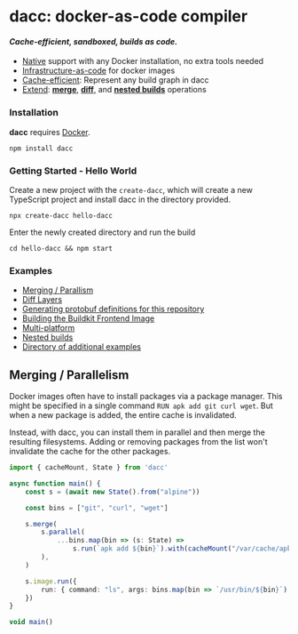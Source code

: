 # dacc: docker-as-code compiler

#### _Cache-efficient, sandboxed, builds as code._

* <ins>Native</ins> support with any Docker installation, no extra tools needed
* <ins>Infrastructure-as-code</ins> for docker images
* <ins>Cache-efficient</ins>: Represent any build graph in dacc
* <ins>Extend</ins>: [__merge__](examples/merge.ts), [__diff__](examples/diff.ts), and [__nested builds__](examples/nested-builds.ts) operations

### Installation
__dacc__ requires [Docker](https://www.docker.com).
```
npm install dacc
```
### Getting Started - Hello World
Create a new project with the `create-dacc`, which will create a new TypeScript project and install dacc in the directory provided.
```
npx create-dacc hello-dacc
```
Enter the newly created directory and run the build
```
cd hello-dacc && npm start
```

### Examples
- [Merging / Parallism](#merging--parallelism)
- [Diff Layers](./examples/src/diff.ts)
- [Generating protobuf definitions for this repository](./packages/dacc/src/build/df.ts)
- [Building the Buildkit Frontend Image](https://github.com/r2d4/llb/blob/main/build/src/main.ts)
- [Multi-platform](./examples/src/multi-platform.ts)
- [Nested builds](./examples/src/nested-builds.ts)
- [Directory of additional examples](./examples)

## Merging / Parallelism
Docker images often have to install packages via a package manager. This might be specified in a single command `RUN apk add git curl wget`. But when a new package is added, the entire cache is invalidated.

Instead, with dacc, you can install them in parallel and then merge the resulting filesystems. Adding or removing packages from the list won't invalidate the cache for the other packages.

```typescript main.ts
import { cacheMount, State } from 'dacc'

async function main() {
    const s = (await new State().from("alpine"))

    const bins = ["git", "curl", "wget"]

    s.merge(
        s.parallel(
            ...bins.map(bin => (s: State) =>
                s.run(`apk add ${bin}`).with(cacheMount("/var/cache/apk")))
        ),
    )

    s.image.run({
        run: { command: "ls", args: bins.map(bin => `/usr/bin/${bin}`) },
    })
}

void main()
```
